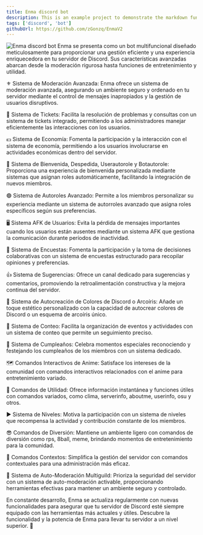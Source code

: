 ```yaml
---
title: Enma discord bot
description: This is an example project to demonstrate the markdown functionality
tags: ['discord', 'bot']
githubUrl: https://github.com/zGonzq/EnmaV2
---
```


![Enma discord bot](/img/projects/enma-discord-bot.webp)
Enma se presenta como un bot multifuncional diseñado meticulosamente para proporcionar una gestión eficiente y una experiencia enriquecedora en tu servidor de Discord. Sus características avanzadas abarcan desde la moderación rigurosa hasta funciones de entretenimiento y utilidad.

⚜ Sistema de Moderación Avanzada:
Enma ofrece un sistema de moderación avanzada, asegurando un ambiente seguro y ordenado en tu servidor mediante el control de mensajes inapropiados y la gestión de usuarios disruptivos.

🎫 Sistema de Tickets:
Facilita la resolución de problemas y consultas con un sistema de tickets integrado, permitiendo a los administradores manejar eficientemente las interacciones con los usuarios.

💵 Sistema de Economía:
Fomenta la participación y la interacción con el sistema de economía, permitiendo a los usuarios involucrarse en actividades económicas dentro del servidor.

🎈 Sistema de Bienvenida, Despedida, Userautorole y Botautorole:
Proporciona una experiencia de bienvenida personalizada mediante sistemas que asignan roles automáticamente, facilitando la integración de nuevos miembros.

🟢 Sistema de Autoroles Avanzado:
Permite a los miembros personalizar su experiencia mediante un sistema de autorroles avanzado que asigna roles específicos según sus preferencias.

🖥 Sistema AFK de Usuarios:
Evita la pérdida de mensajes importantes cuando los usuarios están ausentes mediante un sistema AFK que gestiona la comunicación durante períodos de inactividad.

🔎 Sistema de Encuestas:
Fomenta la participación y la toma de decisiones colaborativas con un sistema de encuestas estructurado para recopilar opiniones y preferencias.

👍 Sistema de Sugerencias:
Ofrece un canal dedicado para sugerencias y comentarios, promoviendo la retroalimentación constructiva y la mejora continua del servidor.

🌈 Sistema de Autocreación de Colores de Discord o Arcoíris:
Añade un toque estético personalizado con la capacidad de autocrear colores de Discord o un esquema de arcoíris único.

🔢 Sistema de Conteo:
Facilita la organización de eventos y actividades con un sistema de conteo que permite un seguimiento preciso.

🎉 Sistema de Cumpleaños:
Celebra momentos especiales reconociendo y festejando los cumpleaños de los miembros con un sistema dedicado.

🗺 Comandos Interactivos de Anime:
Satisface los intereses de la comunidad con comandos interactivos relacionados con el anime para entretenimiento variado.

🚀 Comandos de Utilidad:
Ofrece información instantánea y funciones útiles con comandos variados, como clima, serverinfo, aboutme, userinfo, osu y otros.

▶ Sistema de Niveles:
Motiva la participación con un sistema de niveles que recompensa la actividad y contribución constante de los miembros.

😎 Comandos de Diversión:
Mantiene un ambiente ligero con comandos de diversión como rps, 8ball, meme, brindando momentos de entretenimiento para la comunidad.

🚦 Comandos Contextos:
Simplifica la gestión del servidor con comandos contextuales para una administración más eficaz.

🤖 Sistema de Auto-Moderación Multiguild:
Prioriza la seguridad del servidor con un sistema de auto-moderación activable, proporcionando herramientas efectivas para mantener un ambiente seguro y controlado.

En constante desarrollo, Enma se actualiza regularmente con nuevas funcionalidades para asegurar que tu servidor de Discord esté siempre equipado con las herramientas más actuales y útiles. Descubre la funcionalidad y la potencia de Enma para llevar tu servidor a un nivel superior. 🌟

